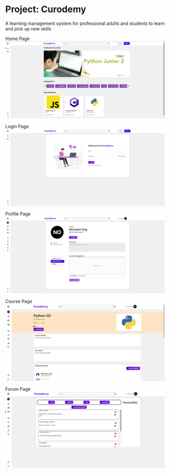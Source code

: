 # Project: Curodemy

A learning management system for professional adults and students to learn and pick up new skills

Home Page
<img src="/screenshot/home-page.png">

Login Page
<img src="/screenshot/login-page.png">

Profile Page
<img src="/screenshot/profile-page.png">

Course Page
<img src="/screenshot/course-page.png">

Forum Page
<img src="/screenshot/forum-page.png">